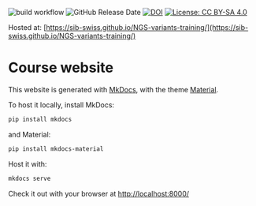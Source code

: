 ![build workflow](https://github.com/sib-swiss/NGS-variants-training/actions/workflows/docker-image.yml/badge.svg)
![GitHub Release Date](https://img.shields.io/github/release-date/sib-swiss/ngs-variants-training)
[![DOI](https://zenodo.org/badge/DOI/10.5281/zenodo.4668337.svg)](https://doi.org/10.5281/zenodo.4668337)
[![License: CC BY-SA 4.0](https://img.shields.io/badge/License-CC_BY--SA_4.0-lightgrey.svg)](https://creativecommons.org/licenses/by-sa/4.0/)

Hosted at: [https://sib-swiss.github.io/NGS-variants-training/](https://sib-swiss.github.io/NGS-variants-training/)

# Course website

This website is generated with [MkDocs](https://www.mkdocs.org/), with the theme [Material](https://squidfunk.github.io/mkdocs-material/).

To host it locally, install MkDocs:
```bash
pip install mkdocs
```

and Material:
```bash
pip install mkdocs-material
```

Host it with:
```bash
mkdocs serve
```

Check it out with your browser at [http://localhost:8000/](http://localhost:8000/)
